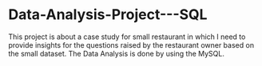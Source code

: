# Data-Analysis-Project---SQL
This project is about a case study for small restaurant in which I need to provide insights for the questions raised by the restaurant owner based on the small dataset. The Data Analysis is done by using the MySQL.
